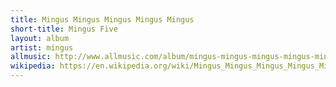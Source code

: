 ```yaml
---
title: Mingus Mingus Mingus Mingus Mingus
short-title: Mingus Five
layout: album
artist: mingus
allmusic: http://www.allmusic.com/album/mingus-mingus-mingus-mingus-mingus-mw0000653088
wikipedia: https://en.wikipedia.org/wiki/Mingus_Mingus_Mingus_Mingus_Mingus
---
```

